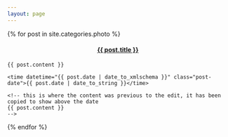 ```yaml
---
layout: page
---
```


{% for post in site.categories.photo %}

  <article class="post">
    <!-- Changed this to H4 from H1 -->
    <h4 class="post-title" align="center">
      <a href="{{ site.baseurl }}{{ post.url }}">
        {{ post.title }} 
      </a>
    </h4>

    {{ post.content }}
    
    <time datetime="{{ post.date | date_to_xmlschema }}" class="post-date">{{ post.date | date_to_string }}</time>

    <!-- this is where the content was previous to the edit, it has been copied to show above the date
    {{ post.content }}
    -->
    
  </article>

{% endfor %}
